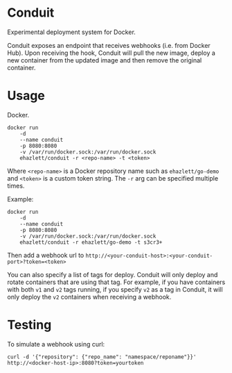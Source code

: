 # Conduit
Experimental deployment system for Docker.

Conduit exposes an endpoint that receives webhooks (i.e. from Docker Hub).  Upon receiving the hook, Conduit will pull the new image, deploy a new container from the updated image and then remove the original container. 

# Usage
Docker.

```
docker run
    -d
    --name conduit
    -p 8080:8080
    -v /var/run/docker.sock:/var/run/docker.sock
    ehazlett/conduit -r <repo-name> -t <token>
```

Where `<repo-name>` is a Docker repository name such as `ehazlett/go-demo` and `<token>` is a custom token string.  The `-r` arg can be specified multiple times.

Example:

```
docker run
    -d
    --name conduit
    -p 8080:8080
    -v /var/run/docker.sock:/var/run/docker.sock
    ehazlett/conduit -r ehazlett/go-demo -t s3cr3+
```
Then add a webhook url to `http://<your-conduit-host>:<your-conduit-port>?token=<token>`

You can also specify a list of tags for deploy.  Conduit will only deploy
and rotate containers that are using that tag.  For example, if you have
containers with both `v1` and `v2` tags running, if you specify `v2` as a tag
in Conduit, it will only deploy the `v2` containers when receiving a webhook.

# Testing
To simulate a webhook using curl:

```
curl -d '{"repository": {"repo_name": "namespace/reponame"}}' http://<docker-host-ip>:8080?token=yourtoken
```
